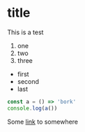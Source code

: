 # title

This is a test

1. one
2. two
3. three

- first
- second
- last

```js
const a = () => 'bork'
console.log(a())
```

Some [link](https://google.com) to somewhere
